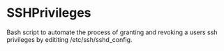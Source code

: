 # SSHPrivileges
Bash script to automate the process of granting and revoking a users ssh privileges by edititing /etc/ssh/sshd_config.
